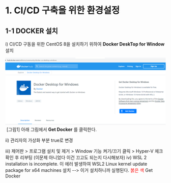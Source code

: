 # 1. CI/CD 구축을 위한 환경설정
## 1-1 DOCKER 설치
i) CI/CD 구동을 위한 CentOS 8을 설치하기 위하여 __Docker DeskTop for Window__ 설치  
  
![Docker DeskTop Download 받는법](./CI_CD_Images/dockerdesktop.png)
&nbsp;[그림1]&nbsp;아래 그림에서 __Get Docker__ 를 클릭한다.  
  
ii) 관리자의 가상화 부분 true로 변경  

iii) 제어판 > 프로그램 설치 및 제거 > Window 기능 켜기/끄기 클릭 > Hyper-V 체크 확인 후 리부팅  (이문제 아니었다 이건 끄고도 되는지 다시해보자)
iv) WSL 2 installation is incomplete. 이 에러 발생하여
WSL2 Linux kernel update package for x64 machines 설치 --> 이거 설치하니까 실행된다.
<span style="color:red">붉은 색</span>
Get Docker 
